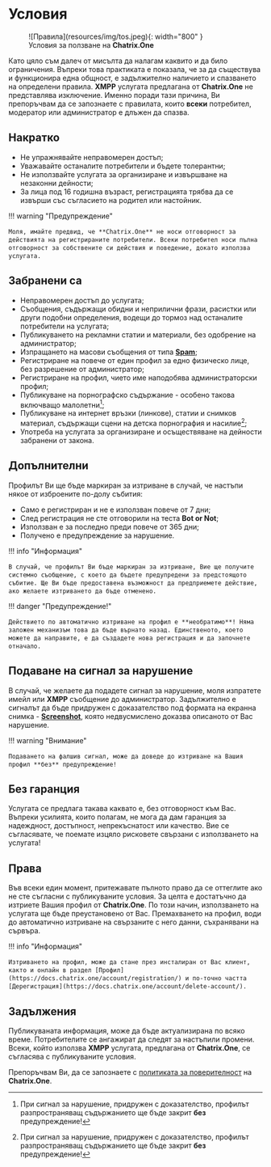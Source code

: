 # Условия

<figure markdown>
  ![Правила](resources/img/tos.jpeg){: width="800" }
  <figcaption>Условия за ползване на <b>Chatrix.One</b></figcaption>
</figure>

Като цяло съм далеч от мисълта да налагам каквито и да било ограничения. Въпреки това практиката е показала, че за да съществува и функционира една общност, е  задължително наличието и спазването на определени правила. **XMPP** услугата предлагана от **Chatrix.One** не представлява изключение. Именно поради тази причина, Ви препоръчвам да се запознаете с правилата, които **всеки** потребител, модератор или администратор е длъжен да спазва.

## Накратко

- Не упражнявайте неправомерен достъп;
- Уважавайте останалите потребители и бъдете толерантни;
- Не използвайте услугата за организиране и извършване на незаконни дейности;
- За лица под 16 годишна възраст, регистрацията трябва да се извърши със съгласието на родител или настойник.

!!! warning "Предупреждение"

    Моля, имайте предвид, че **Chatrix.One** не носи отговорност за действията на регистрираните потребители. Всеки потребител носи пълна отговорност за собствените си действия и поведение, докато използва услугата.

## Забранени са

- Неправомерен достъп до услугата;
- Съобщения, съдържащи обидни и неприлични фрази, расистки или други подобни определения, водещи до тормоз над останалите потребители на услугата;
- Публикуването на рекламни статии и материали, без одобрение на администратор;
- Изпращането на масови съобщения от типа [**Spam**](https://bg.wikipedia.org/wiki/Спам);
- Регистриране на повече от един профил за едно физическо лице, без разрешение от администратор;
- Регистриране на профил, чието име наподобява администраторски профил;
- Публикуване на порнографско съдържание - особено такова включващо малолетни[^1];
- Публикуване на интернет връзки (линкове), статии и снимков материал, съдържащи сцени на детска порнография и насилие[^1];
- Употреба на услугата за организиране и осъществяване на дейности забранени от закона.

[^1]: При сигнал за нарушение, придружен с доказателство, профилът разпространяващ съдържанието ще бъде закрит **без** предупреждение!

## Допълнителни

Профилът Ви ще бъде маркиран за изтриване в случай, че настъпи някое от изброените по-долу събития:

- Само е регистриран и не е използван повече от 7 дни;
- След регистрация не сте отговорили на теста **Bot or Not**;
- Използван е за последно преди повече от 365 дни;
- Получено е предупреждение за нарушение.

!!! info "Информация"

    В случай, че профилът Ви бъде маркиран за изтриване, Вие ще получите системно съобщение, с което да бъдете предупредени за предстоящото събитие. Ще Ви бъде предоставена възможност да предприемете действие, ако желаете изтриването да бъде отменено.

!!! danger "Предупреждение!"

    Действието по автоматично изтриване на профил е **необратимо**! Няма заложен механизъм това да бъде върнато назад. Единственото, което можете да направите, е да създадете нова регистрация и да започнете отначало.

## Подаване на сигнал за нарушение

В случай, че желаете да подадете сигнал за нарушение, моля изпратете имейл или **XMPP** съобщение до администратор. Задължително е сигналът да бъде придружен с доказателство под формата на екранна снимка - [**Screenshot**](https://en.wikipedia.org/wiki/Screenshot), която недвусмислено доказва описаното от Вас нарушение.

!!! warning "Внимание"

    Подаването на фалшив сигнал, може да доведе до изтриване на Вашия профил **без** предупреждение!

## Без гаранция

Услугата се предлага такава каквато е, без отговорност към Вас. Въпреки усилията, които полагам, не мога да дам гаранция за надеждност, достъпност, непрекъснатост или качество. Вие се съгласявате, че поемате изцяло рисковете свързани с използването на услугата!

## Права

Във всеки един момент, притежавате пълното право да се оттеглите ако не сте съгласни с публикуваните условия. За целта е достатъчно да изтриете Вашия профил от **Chatrix.One**. По този начин, използването на услугата ще бъде преустановено от Вас. Премахването на профил, води до автоматично изтриване на свързаните с него данни, съхранявани на сървъра.

!!! info "Информация"

    Изтриването на профил, може да стане през инсталиран от Вас клиент, както и онлайн в раздел [Профил](https://docs.chatrix.one/account/registration/) и по-точно частта [Дерегистрация](https://docs.chatrix.one/account/delete-account/).

## Задължения

Публикуваната информация, може да бъде актуализирана по всяко време. Потребителите се ангажират да следят за настъпили промени. Всеки, който използва **XMPP** услугата, предлагана от **Chatrix.One**, се съгласява с публикуваните условия.

Препоръчвам Ви, да се запознаете с [политиката за поверителност](https://docs.chatrix.one/privacy/) на **Chatrix.One**.
